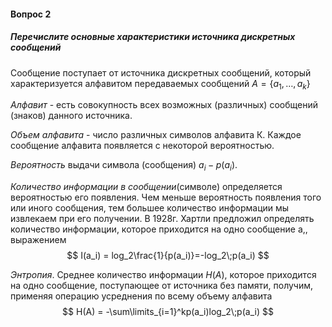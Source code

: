 #### Вопрос 2

##### Перечислите основные характеристики источника дискретных сообщений

Сообщение поступает от источника дискретных сообщений, который характеризуется алфавитом передаваемых сообщений $A=\{a_1,\dots,a_k\}$

*Алфавит* - есть совокупность всех возможных (различных) сообщений (знаков) данного источника. 

*Объем алфавита* - число различных символов алфавита К. Каждое сообщение алфавита появляется с некоторой вероятностью. 

*Вероятность* выдачи символа (сообщения) $a_i - p(a_i)$. 

*Количество информации в сообщении*(символе) определяется вероятностью его появления. Чем меньше вероятность появления того или иного сообщения, тем большее количество информации мы извлекаем при его получении. В 1928г. Хартли предложил определять количество информации, которое приходится на одно сообщение а,, выражением 
$$
I(a_i) = log_2\frac{1}{p(a_i)}=-log_2\;p(a_i)
$$


*Энтропия*. Среднее количество информации $H(A)$, которое приходится на одно сообщение, поступающее от источника без памяти, получим, применяя операцию усреднения по всему объему алфавита
$$
H(A) = -\sum\limits_{i=1}^kp(a_i)log_2\;p(a_i)
$$
